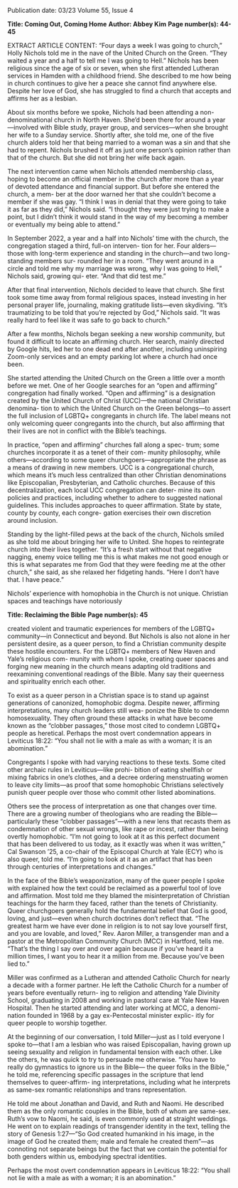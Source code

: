 Publication date: 03/23
Volume 55, Issue 4

**Title: Coming Out, Coming Home**
**Author: Abbey Kim**
**Page number(s): 44-45**

EXTRACT ARTICLE CONTENT:
“Four days a week I was going to church,” Holly Nichols 
told me in the nave of the United Church on the Green. “They 
waited a year and a half to tell me I was going to Hell.”
Nichols has been religious since the age of six or seven, 
when she first attended Lutheran services in Hamden with a 
childhood friend. She described to me how being in church 
continues to give her a peace she cannot find anywhere else. 
Despite her love of God, she has struggled to find a church that 
accepts and affirms her as a lesbian.

About six months before we spoke, Nichols had been 
attending a non-denominational church in North Haven. She’d 
been there for around a year—involved with Bible study, prayer 
group, and services—when she brought her wife to a Sunday 
service. Shortly after, she told me, one of the five church alders 
told her that being married to a woman was a sin and that she 
had to repent. Nichols brushed it off as just one person’s opinion 
rather than that of the church. But she did not bring her wife 
back again.

The next intervention came when Nichols attended 
membership class, hoping to become an official member in 
the church after more than a year of devoted attendance and 
financial support. But before she entered the church, a mem-
ber at the door warned her that she couldn’t become a member 
if she was gay.
“I think I was in denial that they were going to take it as far 
as they did,” Nichols said. “I thought they were just trying to 
make a point, but I didn’t think it would stand in the way of my 
becoming a member or eventually my being able to attend.”

In September 2022, a year and a half into Nichols’ time with 
the church, the congregation staged a third, full-on interven-
tion for her. Four alders—those with long-term experience and 
standing in the church—and two long-standing members sur-
rounded her in a room.
“They went around in a circle and told me why my marriage 
was wrong, why I was going to Hell,” Nichols said, growing qui-
eter. “And that did test me.”

After that final intervention, Nichols decided to leave that 
church. She first took some time away from formal religious 
spaces, instead investing in her personal prayer life, journaling, 
making gratitude lists—even skydiving.
“It’s traumatizing to be told that you’re rejected by God,” 
Nichols said. “It was really hard to feel like it was safe to go back 
to church.”

After a few months, Nichols began seeking a new worship 
community, but found it difficult to locate an affirming church. 
Her search, mainly directed by Google hits, led her to one dead 
end after another, including uninspiring Zoom-only services 
and an empty parking lot where a church had once been.

She started attending the United Church on the Green a 
little over a month before we met. One of her Google searches 
for an “open and affirming” congregation had finally worked.
“Open and affirming” is a designation created by the United 
Church of Christ (UCC)—the national Christian denomina-
tion to which the United Church on the Green belongs—to 
assert the full inclusion of LGBTQ+ congregants in church life. 
The label means not only welcoming queer congregants into the 
church, but also affirming that their lives are not in conflict with 
the Bible’s teachings.

In practice, “open and affirming” churches fall along a spec-
trum; some churches incorporate it as a tenet of their com-
munity philosophy, while others—according to some queer 
churchgoers—appropriate the phrase as a means of drawing in 
new members. UCC is a congregational church, which means it’s 
much less centralized than other Christian denominations like 
Episcopalian, Presbyterian, and Catholic churches. Because of 
this decentralization, each local UCC congregation can deter-
mine its own policies and practices, including whether to adhere 
to suggested national guidelines. This includes approaches to 
queer affirmation. State by state, county by county, each congre-
gation exercises their own discretion around inclusion.

Standing by the light-filled pews at the back of the church, 
Nichols smiled as she told me about bringing her wife to United. 
She hopes to reintegrate church into their lives together.
“It’s a fresh start without that negative nagging, enemy 
voice telling me this is what makes me not good enough or this 
is what separates me from God that they were feeding me at 
the other church,” she said, as she relaxed her fidgeting hands. 
“Here I don’t have that. I have peace.”

Nichols’ experience with homophobia in the Church is 
not unique. Christian spaces and teachings have notoriously 


**Title: Reclaiming the Bible**
**Page number(s): 45**

created violent and traumatic experiences for members of the 
LGBTQ+ community—in Connecticut and beyond. But Nichols 
is also not alone in her persistent desire, as a queer person, to 
find a Christian community despite these hostile encounters. For 
the LGBTQ+ members of New Haven and Yale’s religious com-
munity with whom I spoke, creating queer spaces and forging 
new meaning in the church means adapting old traditions and 
reexamining conventional readings of the Bible. Many say their 
queerness and spirituality enrich each other.

To exist as a queer person in a Christian space is to stand up 
against generations of canonized, homophobic dogma. Despite 
newer, affirming interpretations, many church leaders still wea-
ponize the Bible to condemn homosexuality. They often ground 
these attacks in what have become known as the “clobber passages,” 
those most cited to condemn LGBTQ+ people as heretical. Perhaps 
the most overt condemnation appears in Leviticus 18:22: “You 
shall not lie with a male as with a woman; it is an abomination.”

Congregants I spoke with had varying reactions to these 
texts. Some cited other archaic rules in Leviticus—like prohi-
bition of eating shellfish or mixing fabrics in one’s clothes, and 
a decree ordering menstruating women to leave city limits—as 
proof that some homophobic Christians selectively punish queer 
people over those who commit other listed abominations.

Others see the process of interpretation as one that changes 
over time. There are a growing number of theologians who are 
reading the Bible—particularly these “clobber passages”—with 
a new lens that recasts them as condemnation of other sexual 
wrongs, like rape or incest, rather than being overtly homophobic.
“I’m not going to look at it as this perfect document that has 
been delivered to us today, as it exactly was when it was written,” 
Cal Swanson ’25, a co-chair of the Episcopal Church at Yale (ECY) 
who is also queer, told me. “I’m going to look at it as an artifact 
that has been through centuries of interpretations and changes.”

In the face of the Bible’s weaponization, many of the queer 
people I spoke with explained how the text could be reclaimed 
as a powerful tool of love and affirmation. Most told me they 
blamed the misinterpretation of Christian teachings for the 
harm they faced, rather than the tenets of Christianity. Queer 
churchgoers generally hold the fundamental belief that God 
is good, loving, and just—even when church doctrines don’t 
reflect that.
“The greatest harm we have ever done in religion is to 
not say love yourself first, and you are lovable, and loved,” 
Rev. Aaron Miller, a transgender man and a pastor at the 
Metropolitan Community Church (MCC) in Hartford, tells me. 
“That’s the thing I say over and over again because if you’ve 
heard it a million times, I want you to hear it a million from me. 
Because you’ve been lied to.”

Miller was confirmed as a Lutheran and attended Catholic 
Church for nearly a decade with a former partner. He left the 
Catholic Church for a number of years before eventually return-
ing to religion and attending Yale Divinity School, graduating in 
2008 and working in pastoral care at Yale New Haven Hospital. 
Then he started attending and later working at MCC, a denomi-
nation founded in 1968 by a gay ex-Pentecostal minister explic-
itly for queer people to worship together.

At the beginning of our conversation, I told Miller—just as 
I told everyone I spoke to—that I am a lesbian who was raised 
Episcopalian, having grown up seeing sexuality and religion in 
fundamental tension with each other. Like the others, he was 
quick to try to persuade me otherwise.
“You have to really do gymnastics to ignore us in the Bible—
the queer folks in the Bible,” he told me, referencing specific 
passages in the scripture that lend themselves to queer-affirm-
ing interpretations, including what he interprets as same-sex 
romantic relationships and trans representation.

He told me about Jonathan and David, and Ruth and 
Naomi. He described them as the only romantic couples in the 
Bible, both of whom are same-sex. Ruth’s vow to Naomi, he 
said, is even commonly used at straight weddings. He went on 
to explain readings of transgender identity in the text, telling 
the story of Genesis 1:27—“So God created humankind in his 
image, in the image of God he created them; male and female 
he created them”—as connoting not separate beings but the 
fact that we contain the potential for both genders within us, 
embodying spectral identities.

Perhaps the most overt 
condemnation appears in 
Leviticus 18:22: “You shall 
not lie with a male as with a 
woman; it is an abomination.”